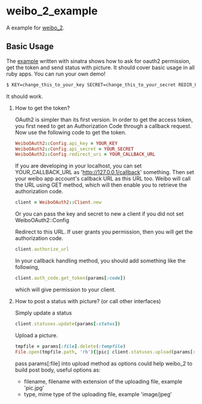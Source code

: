 weibo_2_example
===============

A example for [weibo_2](https://github.com/simsicon/weibo_2).

## Basic Usage

The [example](https://github.com/simsicon/weibo_2_example) written with sinatra shows how to ask for oauth2 permission, get the token and send status with picture. It should cover basic usage in all ruby apps. You can run your own demo!

```bash
$ KEY=change_this_to_your_key SECRET=change_this_to_your_secret REDIR_URI=change_this_to_your_redir_uri ruby example.rb
```
It should work.


1.  How to get the token?

    OAuth2 is simpler than its first version. In order to get the access token, you first need to get an Authorization Code through a callback request. Now use the following code to get the token.

    ```ruby
    WeiboOAuth2::Config.api_key = YOUR_KEY
    WeiboOAuth2::Config.api_secret = YOUR_SECRET
    WeiboOAuth2::Config.redirect_uri = YOUR_CALLBACK_URL   
    ```

    If you are developing in your localhost, you can set YOUR_CALLBACK_URL as 'http://127.0.0.1/callback' something. Then set your weibo app account's callback URL as this URL too. Weibo will call the URL using GET method, which will then enable you to retrieve the authorization code.
    
    ```ruby
    client = WeiboOAuth2::Client.new  
    ```
    
    Or you can pass the key and secret to new a client if you did not set WeiboOAuth2::Config
    
    Redirect to this URL. If user grants you permission, then you will get the authorization code.
    
    ```ruby
    client.authorize_url
    ```
    
    In your callback handling method, you should add something like the following, 
    
    ```ruby
    client.auth_code.get_token(params[:code])
    ```
    
    which will give permission to your client.
    
2.  How to post a status with picture? (or call other interfaces)
    
    Simply update a status
        
    ```ruby
    client.statuses.update(params[:status])
    ```
    
    Upload a picture.
        
    ```ruby
    tmpfile = params[:file].delete(:tempfile)
    File.open(tmpfile.path, 'rb'){|pic| client.statuses.upload(params[:status], pic, params[:file])}
    ```

    pass params[:file] into upload method as options could help weibo_2 to build post body, useful options as:
    *   filename, filename with extension of the uploading file, example 'pic.jpg'
    *   type, mime type of the uploading file, example 'image/jpeg'